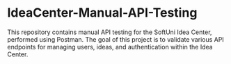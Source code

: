# IdeaCenter-Manual-API-Testing
This repository contains manual API testing for the SoftUni Idea Center, performed using Postman. The goal of this project is to validate various API endpoints for managing users, ideas, and authentication within the Idea Center.
